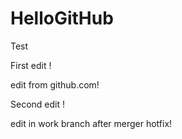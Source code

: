 # HelloGitHub
Test

First edit !


edit from github.com!


Second edit !

edit in work branch after merger hotfix!

